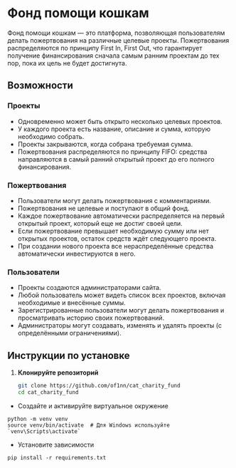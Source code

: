 # Фонд помощи кошкам

Фонд помощи кошкам — это платформа, позволяющая пользователям делать пожертвования на различные целевые проекты. Пожертвования распределяются по принципу First In, First Out, что гарантирует получение финансирования сначала самым ранним проектам до тех пор, пока их цель не будет достигнута.

## Возможности

### Проекты
- Одновременно может быть открыто несколько целевых проектов.
- У каждого проекта есть название, описание и сумма, которую необходимо собрать.
- Проекты закрываются, когда собрана требуемая сумма.
- Пожертвования распределяются по принципу FIFO: средства направляются в самый ранний открытый проект до его полного финансирования.

### Пожертвования
- Пользователи могут делать пожертвования с комментариями.
- Пожертвования не целевые и поступают в общий фонд.
- Каждое пожертвование автоматически распределяется на первый открытый проект, который еще не достиг своей цели.
- Если пожертвование превышает необходимую сумму или нет открытых проектов, остаток средств ждёт следующего проекта.
- При создании нового проекта все нераспределённые средства автоматически инвестируются в него.

### Пользователи
- Проекты создаются администраторами сайта.
- Любой пользователь может видеть список всех проектов, включая необходимые и внесённые суммы.
- Зарегистрированные пользователи могут делать пожертвования и просматривать историю своих пожертвований.
- Администраторы могут создавать, изменять и удалять проекты (с определёнными ограничениями).

## Инструкции по установке

1. **Клонируйте репозиторий**
   ```bash
   git clone https://github.com/of1nn/cat_charity_fund
   cd cat_charity_fund
   ```
- Создайте и активируйте виртуальное окружение

```
python -m venv venv
source venv/bin/activate  # Для Windows используйте `venv\Scripts\activate`
```
- Установите зависимости

```pip install -r requirements.txt```
